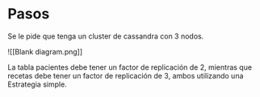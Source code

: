 # Pasos

Se le pide que tenga un cluster de cassandra con 3 nodos. 


![[Blank diagram.png]]

La tabla pacientes debe tener un factor de replicación de 2, mientras que recetas debe tener un factor de replicación de 3, ambos utilizando una Estrategia simple.

